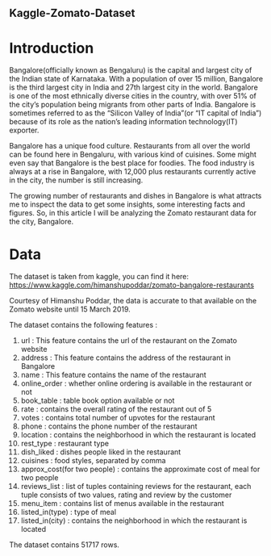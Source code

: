 ## Kaggle-Zomato-Dataset


# Introduction
Bangalore(officially known as Bengaluru) is the capital and largest city of the Indian state of Karnataka.
With a population of over 15 million, Bangalore is the third largest city in India and 27th largest city in the world.
Bangalore is one of the most ethnically diverse cities in the country, with over 51% of the city’s population being migrants from other parts of India.
Bangalore is sometimes referred to as the “Silicon Valley of India”(or “IT capital of India”) because of its role as the nation’s leading information technology(IT) exporter.

Bangalore has a unique food culture. Restaurants from all over the world can be found here in Bengaluru, with various kind of cuisines.
Some might even say that Bangalore is the best place for foodies.
The food industry is always at a rise in Bangalore, with 12,000 plus restaurants currently active in the city, the number is still increasing.

The growing number of restaurants and dishes in Bangalore is what attracts me to inspect the data to get some insights, some interesting facts and figures.
So, in this article I will be analyzing the Zomato restaurant data for the city, Bangalore.

# Data

The dataset is taken from kaggle, you can find it here: https://www.kaggle.com/himanshupoddar/zomato-bangalore-restaurants

Courtesy of Himanshu Poddar, the data is accurate to that available on the Zomato website until 15 March 2019.

The dataset contains the following features :
1) url : This feature contains the url of the restaurant on the Zomato website
2) address : This feature contains the address of the restaurant in Bangalore
3) name : This feature contains the name of the restaurant
4) online_order : whether online ordering is available in the restaurant or not
5) book_table : table book option available or not
6) rate : contains the overall rating of the restaurant out of 5
7) votes : contains total number of upvotes for the restaurant
8) phone : contains the phone number of the restaurant
9) location : contains the neighborhood in which the restaurant is located
10) rest_type : restaurant type
11) dish_liked : dishes people liked in the restaurant
12) cuisines : food styles, separated by comma
13) approx_cost(for two people) : contains the approximate cost of meal for two people
14) reviews_list : list of tuples containing reviews for the restaurant, each tuple consists of two values, rating and review by the customer
15) menu_item : contains list of menus available in the restaurant
16) listed_in(type) : type of meal
17) listed_in(city) : contains the neighborhood in which the restaurant is located

The dataset contains 51717 rows.
